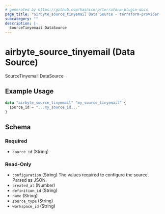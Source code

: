 ```yaml
---
# generated by https://github.com/hashicorp/terraform-plugin-docs
page_title: "airbyte_source_tinyemail Data Source - terraform-provider-airbyte"
subcategory: ""
description: |-
  SourceTinyemail DataSource
---
```


# airbyte_source_tinyemail (Data Source)

SourceTinyemail DataSource

## Example Usage

```terraform
data "airbyte_source_tinyemail" "my_source_tinyemail" {
  source_id = "...my_source_id..."
}
```

<!-- schema generated by tfplugindocs -->
## Schema

### Required

- `source_id` (String)

### Read-Only

- `configuration` (String) The values required to configure the source. Parsed as JSON.
- `created_at` (Number)
- `definition_id` (String)
- `name` (String)
- `source_type` (String)
- `workspace_id` (String)
